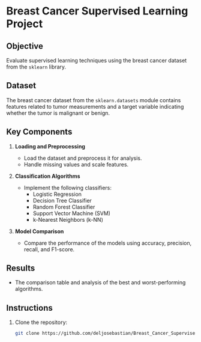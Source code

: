 # Breast Cancer Supervised Learning Project

## Objective
Evaluate supervised learning techniques using the breast cancer dataset from the `sklearn` library.

## Dataset
The breast cancer dataset from the `sklearn.datasets` module contains features related to tumor measurements and a target variable indicating whether the tumor is malignant or benign.

## Key Components
1. **Loading and Preprocessing**
   - Load the dataset and preprocess it for analysis.
   - Handle missing values and scale features.

2. **Classification Algorithms**
   - Implement the following classifiers:
     - Logistic Regression
     - Decision Tree Classifier
     - Random Forest Classifier
     - Support Vector Machine (SVM)
     - k-Nearest Neighbors (k-NN)

3. **Model Comparison**
   - Compare the performance of the models using accuracy, precision, recall, and F1-score.

## Results
- The comparison table and analysis of the best and worst-performing algorithms.

## Instructions
1. Clone the repository:
   ```bash
   git clone https://github.com/deljosebastian/Breast_Cancer_Supervised_Learning.git
